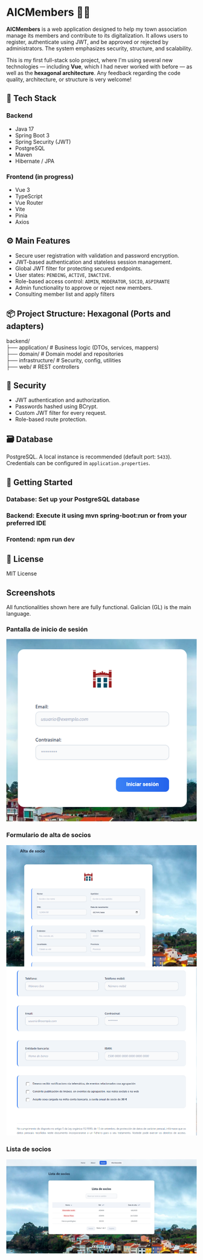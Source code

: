 # AICMembers 🧑‍💼

**AICMembers** is a web application designed to help my town association manage its members and contribute to its digitalization. It allows users to register, authenticate using JWT, and be approved or rejected by administrators. The system emphasizes security, structure, and scalability.

This is my first full-stack solo project, where I'm using several new technologies — including **Vue**, which I had never worked with before — as well as the **hexagonal architecture**. Any feedback regarding the code quality, architecture, or structure is very welcome!

## 🔧 Tech Stack

### Backend
- Java 17
- Spring Boot 3
- Spring Security (JWT)
- PostgreSQL
- Maven
- Hibernate / JPA

### Frontend (in progress)
- Vue 3
- TypeScript
- Vue Router
- Vite
- Pinia
- Axios

## ⚙️ Main Features

- Secure user registration with validation and password encryption.
- JWT-based authentication and stateless session management.
- Global JWT filter for protecting secured endpoints.
- User states: `PENDING`, `ACTIVE`, `INACTIVE`.
- Role-based access control: `ADMIN`, `MODERATOR`, `SOCIO`, `ASPIRANTE`
- Admin functionality to approve or reject new members.
- Consulting member list and apply filters

## 📦 Project Structure: Hexagonal (Ports and adapters)

backend/  
├── application/ # Business logic (DTOs, services, mappers)  
├── domain/ # Domain model and repositories  
├── infrastructure/ # Security, config, utilities  
├── web/ # REST controllers  

## 🔐 Security

- JWT authentication and authorization.
- Passwords hashed using BCrypt.
- Custom JWT filter for every request.
- Role-based route protection.

## 🗃️ Database

PostgreSQL. A local instance is recommended (default port: `5433`). Credentials can be configured in `application.properties`.

## 🚀 Getting Started
### Database: Set up your PostgreSQL database  
### Backend: Execute it using mvn spring-boot:run or from your preferred IDE 
### Frontend: npm run dev


## 📄 License  
MIT License

## Screenshots
All functionalities shown here are fully functional. Galician (GL) is the main language.

### Pantalla de inicio de sesión
![Login Screen](docs/login.png)

### Formulario de alta de socios
![Formulario de Alta](docs/alta1.png)
![Formulario de Alta](docs/alta2.png)

### Lista de socios
![Formulario de Alta](docs/listasocios.jpg)
